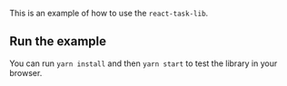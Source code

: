 This is an example of how to use the `react-task-lib`.

## Run the example
You can run `yarn install` and then `yarn start` to test the library
in your browser.
